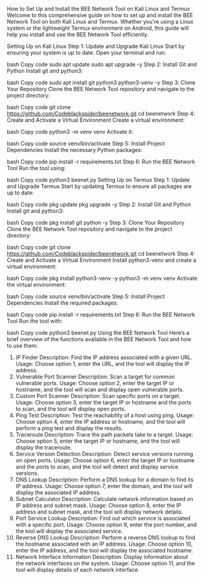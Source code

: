 How to Set Up and Install the BEE Network Tool on Kali Linux and Termux
Welcome to this comprehensive guide on how to set up and install the BEE Network Tool on both Kali Linux and Termux. Whether you're using a Linux system or the lightweight Termux environment on Android, this guide will help you install and use the BEE Network Tool efficiently.

Setting Up on Kali Linux
Step 1: Update and Upgrade Kali Linux
Start by ensuring your system is up to date. Open your terminal and run:

bash
Copy code
sudo apt update
sudo apt upgrade -y
Step 2: Install Git and Python
Install git and python3:

bash
Copy code
sudo apt install git python3 python3-venv -y
Step 3: Clone Your Repository
Clone the BEE Network Tool repository and navigate to the project directory:

bash
Copy code
git clone https://github.com/Codeblackspider/beenetwork.git
cd beenetwork
Step 4: Create and Activate a Virtual Environment
Create a virtual environment:

bash
Copy code
python3 -m venv venv
Activate it:

bash
Copy code
source venv/bin/activate
Step 5: Install Project Dependencies
Install the necessary Python packages:

bash
Copy code
pip install -r requirements.txt
Step 6: Run the BEE Network Tool
Run the tool using:

bash
Copy code
python3 beenet.py
Setting Up on Termux
Step 1: Update and Upgrade Termux
Start by updating Termux to ensure all packages are up to date:

bash
Copy code
pkg update
pkg upgrade -y
Step 2: Install Git and Python
Install git and python3:

bash
Copy code
pkg install git python -y
Step 3: Clone Your Repository
Clone the BEE Network Tool repository and navigate to the project directory:

bash
Copy code
git clone https://github.com/Codeblackspider/beenetwork.git
cd beenetwork
Step 4: Create and Activate a Virtual Environment
Install python3-venv and create a virtual environment:

bash
Copy code
pkg install python3-venv -y
python3 -m venv venv
Activate the virtual environment:

bash
Copy code
source venv/bin/activate
Step 5: Install Project Dependencies
Install the required packages:

bash
Copy code
pip install -r requirements.txt
Step 6: Run the BEE Network Tool
Run the tool with:

bash
Copy code
python3 beenet.py
Using the BEE Network Tool
Here’s a brief overview of the functions available in the BEE Network Tool and how to use them:

1. IP Finder
Description: Find the IP address associated with a given URL.
Usage: Choose option 1, enter the URL, and the tool will display the IP address.
2. Vulnerable Port Scanner
Description: Scan a target for common vulnerable ports.
Usage: Choose option 2, enter the target IP or hostname, and the tool will scan and display open vulnerable ports.
3. Custom Port Scanner
Description: Scan specific ports on a target.
Usage: Choose option 3, enter the target IP or hostname and the ports to scan, and the tool will display open ports.
4. Ping Test
Description: Test the reachability of a host using ping.
Usage: Choose option 4, enter the IP address or hostname, and the tool will perform a ping test and display the results.
5. Traceroute
Description: Trace the path packets take to a target.
Usage: Choose option 5, enter the target IP or hostname, and the tool will display the traceroute.
6. Service Version Detection
Description: Detect service versions running on open ports.
Usage: Choose option 6, enter the target IP or hostname and the ports to scan, and the tool will detect and display service versions.
7. DNS Lookup
Description: Perform a DNS lookup for a domain to find its IP address.
Usage: Choose option 7, enter the domain, and the tool will display the associated IP address.
8. Subnet Calculator
Description: Calculate network information based on IP address and subnet mask.
Usage: Choose option 8, enter the IP address and subnet mask, and the tool will display network details.
9. Port Service Lookup
Description: Find out which service is associated with a specific port.
Usage: Choose option 9, enter the port number, and the tool will display the associated service.
10. Reverse DNS Lookup
Description: Perform a reverse DNS lookup to find the hostname associated with an IP address.
Usage: Choose option 10, enter the IP address, and the tool will display the associated hostname.
11. Network Interface Information
Description: Display information about the network interfaces on the system.
Usage: Choose option 11, and the tool will display details of each network interface.
